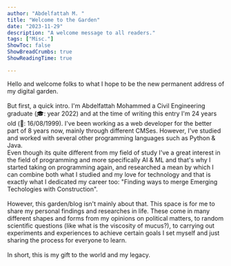 ```yaml
---
author: "Abdelfattah M. "
title: "Welcome to the Garden"
date: "2023-11-29"
description: "A welcome message to all readers."
tags: ["Misc."]
ShowToc: false
ShowBreadCrumbs: true
ShowReadingTime: true

---
```

Hello and welcome folks to what I hope to be the new permanent address of my digital garden.
<br>
<br>
But first, a quick intro. I'm Abdelfattah Mohammed a Civil Engineering graduate (🎓: year 2022) and at the time of writing this entry I'm 24 years old (🎂: 16/08/1999). I've been working as a web developer for the better part of 8 years now, mainly through different CMSes. However, I've studied and worked with several other programming languages such as Python & Java.
<br>
Even though its quite different from my field of study I've a great interest in the field of programming and more specifically AI & ML and that's why I started taking on programming again, and researched a mean by which I can combine both what I studied and my love for technology and that is exactly what I dedicated my career too: "Finding ways to merge Emerging Techologies with Construction".
<br>
<br>
However, this garden/blog isn't mainly about that. This space is for me to share my personal findings and researches in life. These come in many different shapes and forms from my opinions on political matters, to random scientific questions (like what is the viscosity of mucus?), to carrying out experiments and experiences to achieve certain goals I set myself and just sharing the process for everyone to learn.
<br>
<br>
In short, this is my gift to the world and my legacy. 